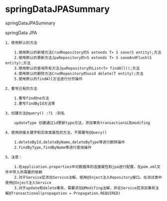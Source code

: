 # springDataJPASummary
springDataJPASummary

springData JPA
	
	1、使用默认的方法
	
		1.使用默认的新增方法CrudRepository的S extends T> S save(S entity);方法
		2.使用默认的更新方法JpaRepository的<S extends T> S saveAndFlush(S entity);方法
		3.使用默认的查询所有方法JpaRepository的List<T> findAll();方法
		4.使用默认的删除方法CrudRepository的void delete(T entity);方法
		5.使用默认的findAll方法进行分页操作
		
	2、重写已有的方法
	
		1.重写findOne方法
		2.重写findById方法等
		
	3、创建方法@query() :?1 :别名
	
		updateType 创建通过id更新type方法，添加事务transaction以及modifing 
		
	4、使用拼接关键字和实体类属性的方法，不需要写@Query()
	
		1.deleteById,deleteByName,deleteByType等进行删除操作
		2.findByType,findByName等进行查询操作
		
	5、注意：
		
		1.在application.properties中对数据库的连接属性和jpa进行配置，在pom.xml文件中导入所需要的依赖
		2.对于Service层添加Service注解，使用@Inject注入Repository接口，在测试类中使用@Inject注入Service
		3.对于update和delete事务，需要添加@Modifing注解，并在Service层添加事务注解@Transactional(propagation = Propagation.REQUIRED)
